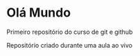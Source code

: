 # Olá Mundo
 Primeiro repositório do curso de git e github

 Repositório criado durante uma aula ao vivo
